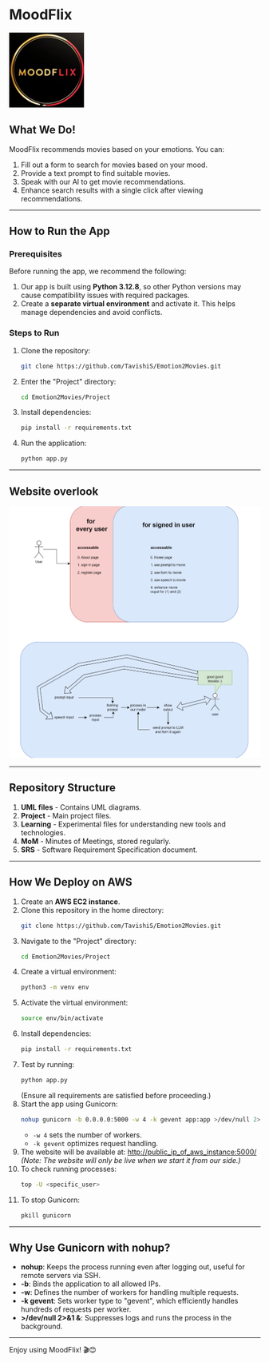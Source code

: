 
# MoodFlix 
<p align="left">
  <img src="Project/static/MoodFlix_LOGO.png" alt="MoodFlix Logo" width="150">
</p>

## What We Do!
MoodFlix recommends movies based on your emotions. You can:
1. Fill out a form to search for movies based on your mood.
2. Provide a text prompt to find suitable movies.
3. Speak with our AI to get movie recommendations.
4. Enhance search results with a single click after viewing recommendations.

---

## How to Run the App
### Prerequisites
Before running the app, we recommend the following:
1. Our app is built using **Python 3.12.8**, so other Python versions may cause compatibility issues with required packages.
2. Create a **separate virtual environment** and activate it. This helps manage dependencies and avoid conflicts.

### Steps to Run
1. Clone the repository:
   ```sh
   git clone https://github.com/TavishiS/Emotion2Movies.git
   ```
2. Enter the "Project" directory:
   ```sh
   cd Emotion2Movies/Project
   ```
3. Install dependencies:
   ```sh
   pip install -r requirements.txt
   ```
4. Run the application:
   ```sh
   python app.py
   ```

---

## Website overlook 
<p align="center">
  <img src="UML%20files/working_image.png" alt="UML Diagram" width="600">
</p>

---

## Repository Structure
1. **UML files** - Contains UML diagrams.
2. **Project** - Main project files.
3. **Learning** - Experimental files for understanding new tools and technologies.
4. **MoM** - Minutes of Meetings, stored regularly.
5. **SRS** - Software Requirement Specification document.

---

## How We Deploy on AWS
1. Create an **AWS EC2 instance**.
2. Clone this repository in the home directory:
   ```sh
   git clone https://github.com/TavishiS/Emotion2Movies.git
   ```
3. Navigate to the "Project" directory:
   ```sh
   cd Emotion2Movies/Project
   ```
4. Create a virtual environment:
   ```sh
   python3 -m venv env
   ```
5. Activate the virtual environment:
   ```sh
   source env/bin/activate
   ```
6. Install dependencies:
   ```sh
   pip install -r requirements.txt
   ```
7. Test by running:
   ```sh
   python app.py
   ```
   (Ensure all requirements are satisfied before proceeding.)
8. Start the app using Gunicorn:
   ```sh
   nohup gunicorn -b 0.0.0.0:5000 -w 4 -k gevent app:app >/dev/null 2>&1 &
   ```
   - `-w 4` sets the number of workers.
   - `-k gevent` optimizes request handling.
9. The website will be available at: [http://public_ip_of_aws_instance:5000/](http://65.0.176.225:5000/)
   *(Note: The website will only be live when we start it from our side.)*
10. To check running processes:
    ```sh
    top -U <specific_user>
    ```
11. To stop Gunicorn:
    ```sh
    pkill gunicorn
    ```

---

## Why Use Gunicorn with nohup?
- **nohup**: Keeps the process running even after logging out, useful for remote servers via SSH.
- **-b**: Binds the application to all allowed IPs.
- **-w**: Defines the number of workers for handling multiple requests.
- **-k gevent**: Sets worker type to "gevent", which efficiently handles hundreds of requests per worker.
- **>/dev/null 2>&1 &**: Suppresses logs and runs the process in the background.

---

Enjoy using MoodFlix! 🎬😊

